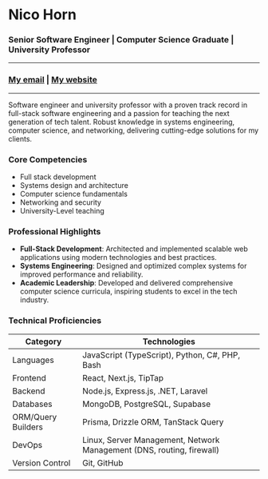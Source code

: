 # Nico Horn
### Senior Software Engineer | Computer Science Graduate | University Professor
---
### [My email](mailto:contact@nicohorn.com) | [My website](https://nicohorn.com)
---
Software engineer and university professor with a proven track record in full-stack software engineering and a passion for teaching the next generation of tech talent. Robust knowledge in systems engineering, computer science, and networking, delivering cutting-edge solutions for my clients.
 
### Core Competencies

- Full stack development
- Systems design and architecture
- Computer science fundamentals
- Networking and security
- University-Level teaching

### Professional Highlights

- **Full-Stack Development**: Architected and implemented scalable web applications using modern technologies and best practices.
- **Systems Engineering**: Designed and optimized complex systems for improved performance and reliability.
- **Academic Leadership**: Developed and delivered comprehensive computer science curricula, inspiring students to excel in the tech industry.

### Technical Proficiencies

| Category | Technologies |
|----------|--------------|
| Languages | JavaScript (TypeScript), Python, C#, PHP, Bash |
| Frontend | React, Next.js, TipTap |
| Backend | Node.js, Express.js, .NET, Laravel |
| Databases | MongoDB, PostgreSQL, Supabase |
| ORM/Query Builders | Prisma, Drizzle ORM, TanStack Query |
| DevOps | Linux, Server Management, Network Management (DNS, routing, firewall) |
| Version Control | Git, GitHub |


